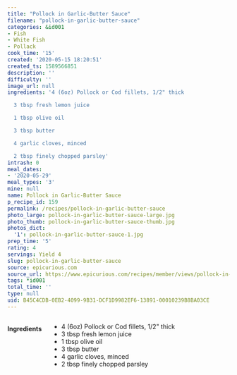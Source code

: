 ```yaml
---
title: "Pollock in Garlic-Butter Sauce"
filename: "pollock-in-garlic-butter-sauce"
categories: &id001
- Fish
- White Fish
- Pollack
cook_time: '15'
created: '2020-05-15 18:20:51'
created_ts: 1589566851
description: ''
difficulty: ''
image_url: null
ingredients: '4 (6oz) Pollock or Cod fillets, 1/2" thick

  3 tbsp fresh lemon juice

  1 tbsp olive oil

  3 tbsp butter

  4 garlic cloves, minced

  2 tbsp finely chopped parsley'
intrash: 0
meal_dates:
- '2020-05-29'
meal_types: '3'
mine: null
name: Pollock in Garlic-Butter Sauce
p_recipe_id: 159
permalink: /recipes/pollock-in-garlic-butter-sauce
photo_large: pollock-in-garlic-butter-sauce-large.jpg
photo_thumb: pollock-in-garlic-butter-sauce-thumb.jpg
photos_dict:
  '1': pollock-in-garlic-butter-sauce-1.jpg
prep_time: '5'
rating: 4
servings: Yield 4
slug: pollock-in-garlic-butter-sauce
source: epicurious.com
source_url: https://www.epicurious.com/recipes/member/views/pollock-in-garlic-butter-sauce-51938241
tags: *id001
total_time: ''
type: null
uid: B45C4CDB-0EB2-4099-9B31-DCF1D9982EF6-13891-00010239B8BA03CE
---
```

<div class="large-8 medium-7 columns" id="writeup">	</div><!-- #writeup -->
</div><!-- #row-one -->
<div class="row" id="row-two">	<div class="medium-4 small-5 columns" id="ingredients"><h4>Ingredients</h4><div class="box box-ingredients content"><ul>
<li>4 (6oz) Pollock or Cod fillets, 1/2&quot; thick</li>
<li>3 tbsp fresh lemon juice</li>
<li>1 tbsp olive oil</li>
<li>3 tbsp butter</li>
<li>4 garlic cloves, minced</li>
<li>2 tbsp finely chopped parsley</li>
</ul>
</div>	</div>	<div class="medium-6 small-7 columns" id="directions">	</div>
